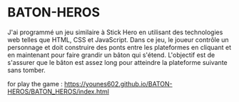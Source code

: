# BATON-HEROS

J'ai programmé un jeu similaire à Stick Hero en utilisant des technologies web telles que HTML, CSS et JavaScript. Dans ce jeu, le joueur contrôle un personnage  et doit construire des ponts entre les plateformes en cliquant et en maintenant pour faire grandir un bâton qui s'étend. L'objectif est de s'assurer que le bâton est assez long pour atteindre la plateforme suivante sans tomber.

for play the game :
https://younes602.github.io/BATON-HEROS/BATON_HEROS/index.html

